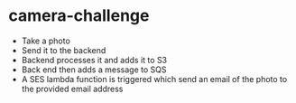 # camera-challenge
- Take a photo
- Send it to the backend
- Backend processes it and adds it to S3
- Back end then adds a message to SQS
- A SES lambda function is triggered which send an email of the photo to the provided email address
